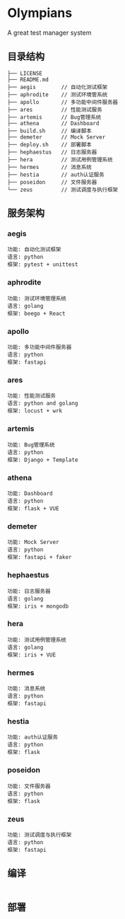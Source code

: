 # Olympians
A great test manager system

## 目录结构

```text
├── LICENSE
├── README.md
├── aegis        // 自动化测试框架
├── aphrodite    // 测试环境管系统
├── apollo       // 多功能中间件服务器
├── ares         // 性能测试服务
├── artemis      // Bug管理系统
├── athena       // Dashboard
├── build.sh     // 编译脚本
├── demeter      // Mock Server
├── deploy.sh    // 部署脚本
├── hephaestus   // 日志服务器
├── hera         // 测试用例管理系统
├── hermes       // 消息系统
├── hestia       // auth认证服务
├── poseidon     // 文件服务器
└── zeus         // 测试调度与执行框架
```

## 服务架构
### aegis
```text
功能: 自动化测试框架
语言: python
框架: pytest + unittest
```
### aphrodite
```text
功能: 测试环境管理系统
语言: golang
框架: beego + React
```
### apollo
```text
功能: 多功能中间件服务器
语言: python
框架: fastapi
```
### ares
```text
功能: 性能测试服务
语言: python and golang
框架: locust + wrk
```
### artemis
```text
功能: Bug管理系统
语言: python
框架: Django + Template
```
### athena
```text
功能: Dashboard
语言: python
框架: flask + VUE
```
### demeter
```text
功能: Mock Server
语言: python
框架: fastapi + faker
```
### hephaestus
```text
功能: 日志服务器
语言: golang
框架: iris + mongodb
```
### hera
```text
功能: 测试用例管理系统
语言: golang
框架: iris + VUE
```
### hermes
```text
功能: 消息系统
语言: python
框架: fastapi
```
### hestia
```text
功能: auth认证服务
语言: python
框架: flask
```
### poseidon
```text
功能: 文件服务器
语言: python
框架: flask
```

### zeus
```text
功能: 测试调度与执行框架
语言: python
框架: fastapi
```

## 编译
```text

```

## 部署

```text

```
